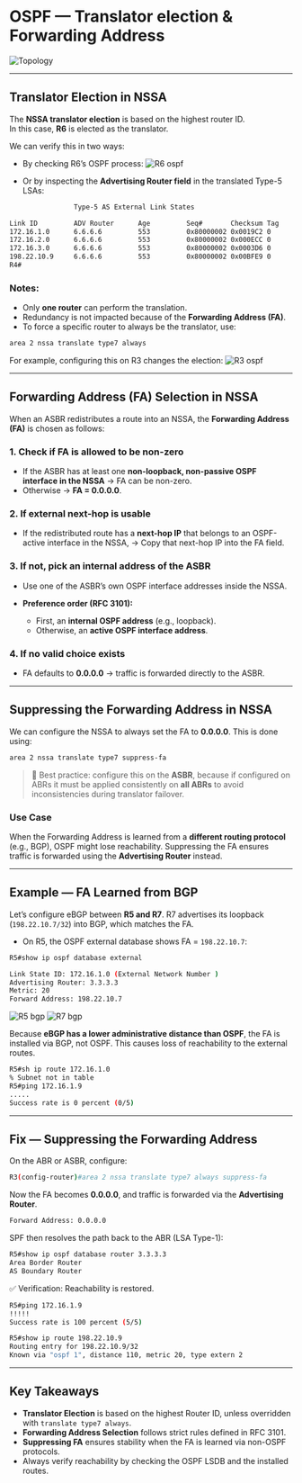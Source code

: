 # OSPF — Translator election & Forwarding Address

![Topology](topology.png)

---

## Translator Election in NSSA

The **NSSA translator election** is based on the highest router ID.  
In this case, **R6** is elected as the translator.

We can verify this in two ways:

- By checking R6’s OSPF process:
![R6 ospf](R6-ospf.png)

- Or by inspecting the **Advertising Router field** in the translated Type-5 LSAs:
```bash
                Type-5 AS External Link States

Link ID         ADV Router      Age         Seq#       Checksum Tag
172.16.1.0      6.6.6.6         553         0x80000002 0x0019C2 0
172.16.2.0      6.6.6.6         553         0x80000002 0x000ECC 0
172.16.3.0      6.6.6.6         553         0x80000002 0x0003D6 0
198.22.10.9     6.6.6.6         553         0x80000002 0x00BFE9 0
R4#
````

### Notes:

* Only **one router** can perform the translation.
* Redundancy is not impacted because of the **Forwarding Address (FA)**.
* To force a specific router to always be the translator, use:

```bash
area 2 nssa translate type7 always
```

For example, configuring this on R3 changes the election:
![R3 ospf](R3-ospf.png)

---

## Forwarding Address (FA) Selection in NSSA

When an ASBR redistributes a route into an NSSA, the **Forwarding Address (FA)** is chosen as follows:

### 1. Check if FA is allowed to be non-zero

* If the ASBR has at least one **non-loopback, non-passive OSPF interface in the NSSA** → FA can be non-zero.
* Otherwise → **FA = 0.0.0.0**.

### 2. If external next-hop is usable

* If the redistributed route has a **next-hop IP** that belongs to an OSPF-active interface in the NSSA,
  → Copy that next-hop IP into the FA field.

### 3. If not, pick an internal address of the ASBR

* Use one of the ASBR’s own OSPF interface addresses inside the NSSA.
* **Preference order (RFC 3101):**

  * First, an **internal OSPF address** (e.g., loopback).
  * Otherwise, an **active OSPF interface address**.

### 4. If no valid choice exists

* FA defaults to **0.0.0.0** → traffic is forwarded directly to the ASBR.

---

## Suppressing the Forwarding Address in NSSA

We can configure the NSSA to always set the FA to **0.0.0.0**.
This is done using:

```bash
area 2 nssa translate type7 suppress-fa
```

> 🔹 Best practice: configure this on the **ASBR**, because if configured on ABRs it must be applied consistently on **all ABRs** to avoid inconsistencies during translator failover.

### Use Case

When the Forwarding Address is learned from a **different routing protocol** (e.g., BGP), OSPF might lose reachability. Suppressing the FA ensures traffic is forwarded using the **Advertising Router** instead.

---

## Example — FA Learned from BGP

Let’s configure eBGP between **R5 and R7**.
R7 advertises its loopback (`198.22.10.7/32`) into BGP, which matches the FA.

* On R5, the OSPF external database shows FA = `198.22.10.7`:

```bash
R5#show ip ospf database external

Link State ID: 172.16.1.0 (External Network Number )
Advertising Router: 3.3.3.3
Metric: 20 
Forward Address: 198.22.10.7
```

![R5 bgp](R5-bgp.png)
![R7 bgp](R7-bgp.png)

Because **eBGP has a lower administrative distance than OSPF**, the FA is installed via BGP, not OSPF.
This causes loss of reachability to the external routes.

```bash
R5#sh ip route 172.16.1.0
% Subnet not in table
R5#ping 172.16.1.9
.....
Success rate is 0 percent (0/5)
```

---

## Fix — Suppressing the Forwarding Address

On the ABR or ASBR, configure:

```bash
R3(config-router)#area 2 nssa translate type7 always suppress-fa
```

Now the FA becomes **0.0.0.0**, and traffic is forwarded via the **Advertising Router**.

```bash
Forward Address: 0.0.0.0
```

SPF then resolves the path back to the ABR (LSA Type-1):

```bash
R5#show ip ospf database router 3.3.3.3
Area Border Router
AS Boundary Router
```

✅ Verification: Reachability is restored.

```bash
R5#ping 172.16.1.9
!!!!!
Success rate is 100 percent (5/5)

R5#show ip route 198.22.10.9
Routing entry for 198.22.10.9/32
Known via "ospf 1", distance 110, metric 20, type extern 2
```

---

## Key Takeaways

* **Translator Election** is based on the highest Router ID, unless overridden with `translate type7 always`.
* **Forwarding Address Selection** follows strict rules defined in RFC 3101.
* **Suppressing FA** ensures stability when the FA is learned via non-OSPF protocols.
* Always verify reachability by checking the OSPF LSDB and the installed routes.


